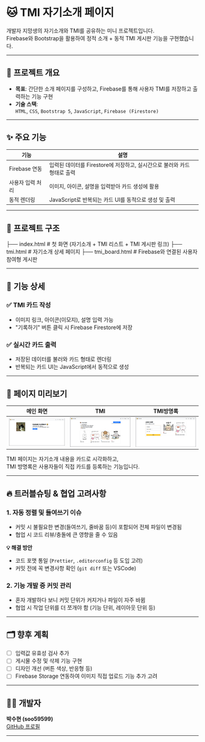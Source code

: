  
# 🐱 TMI 자기소개 페이지

개발자 지망생의 자기소개와 TMI를 공유하는 미니 프로젝트입니다.  
Firebase와 Bootstrap을 활용하여 정적 소개 + 동적 TMI 게시판 기능을 구현했습니다.

---

## 📌 프로젝트 개요

- **목표**: 간단한 소개 페이지를 구성하고, Firebase를 통해 사용자 TMI를 저장하고 출력하는 기능 구현
- **기술 스택**:  
  `HTML`, `CSS`, `Bootstrap 5`, `JavaScript`, `Firebase (Firestore)`

---

## ✨ 주요 기능

| 기능          | 설명                                            |
| ----------- | --------------------------------------------- |
| Firebase 연동 | 입력된 데이터를 Firestore에 저장하고, 실시간으로 불러와 카드 형태로 출력 |
| 사용자 입력 처리   | 이미지, 아이콘, 설명을 입력받아 카드 생성에 활용                  |
| 동적 렌더링      | JavaScript로 반복되는 카드 UI를 동적으로 생성 및 출력          |

---

## 📂 프로젝트 구조

├── index.html # 첫 화면 (자기소개 + TMI 리스트 + TMI 게시판 링크)
├── tmi.html # 자기소개 상세 페이지
├── tmi_board.html # Firebase와 연결된 사용자 참여형 게시판


---

## 🔧 기능 상세

### ✅ TMI 카드 작성
- 이미지 링크, 아이콘(이모지), 설명 입력 가능
- "기록하기" 버튼 클릭 시 Firebase Firestore에 저장

### ✅ 실시간 카드 출력
- 저장된 데이터를 불러와 카드 형태로 렌더링
- 반복되는 카드 UI는 JavaScript에서 동적으로 생성

---

## 📸 페이지 미리보기

| 메인 화면 | TMI | TMI방명록 |
|-----------|---------|-----------|
| ![main](./images/main-page.png) | ![tmi](./images/tmi.png) | ![board](./images/tmi-board.png) |

TMI 페이지는 자기소개 내용을 카드로 시각화하고,  
TMI 방명록은 사용자들이 직접 카드를 등록하는 기능입니다.

---

## 🔥 트러블슈팅 & 협업 고려사항

### 1. 자동 정렬 및 들여쓰기 이슈
- 커밋 시 불필요한 변경(들여쓰기, 줄바꿈 등)이 포함되어 전체 파일이 변경됨
- 협업 시 코드 리뷰/충돌에 큰 영향을 줄 수 있음

**💡 해결 방안**  
- 코드 포맷 통일 (`Prettier`, `.editorconfig` 등 도입 고려)  
- 커밋 전에 꼭 변경사항 확인 (`git diff` 또는 VSCode)

### 2. 기능 개발 중 커밋 관리
- 혼자 개발하다 보니 커밋 단위가 커지거나 파일이 자주 바뀜
- 협업 시 작업 단위를 더 쪼개야 함 (기능 단위, 레이아웃 단위 등)

---

## 🗂️ 향후 계획

- [ ] 입력값 유효성 검사 추가
- [ ] 게시물 수정 및 삭제 기능 구현
- [ ] 디자인 개선 (버튼 색상, 반응형 등)
- [ ] Firebase Storage 연동하여 이미지 직접 업로드 기능 추가 고려

---

## 🙋‍♀️ 개발자

**박수현 (soo59599)**  
[GitHub 프로필](https://github.com/soo59599)

---

